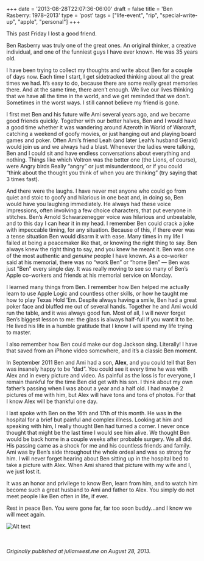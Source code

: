 +++
date = '2013-08-28T22:07:36-06:00'
draft = false
title = 'Ben Rasberry: 1978–2013'
type = 'post'
tags = ["life-event", "rip", "special-write-up", "apple", "personal"]
+++

<style>
  .image-row {
    display: flex;
  }
</style>

This past Friday I lost a good friend.<br />

Ben Rasberry was truly one of the great ones. An original thinker, a creative individual, and one of the funniest guys I have ever known. He was 35 years old.<br />

I have been trying to collect my thoughts and write about Ben for a couple of days now. Each time I start, I get sidetracked thinking about all the great times we had. It’s easy to do, because there are some really great memories there. And at the same time, there aren’t enough. We live our lives thinking that we have all the time in the world, and we get reminded that we don’t. Sometimes in the worst ways. I still cannot believe my friend is gone.<br />

I first met Ben and his future wife Ami several years ago, and we became good friends quickly. Together with our better halves, Ben and I would have a good time whether it was wandering around Azeroth in World of Warcraft, catching a weekend of goofy movies, or just hanging out and playing board games and poker. Often Ami’s friend Leah (and later Leah’s husband Gerald) would join us and we always had a blast. Whenever the ladies were talking, Ben and I could sit and have endless conversations about everything and nothing. Things like which Voltron was the better one (the Lions, of course), were Angry birds Really “angry” or just misunderstood, or if you could “think about the thought you think of when you are thinking” (try saying that 3 times fast).<br />

And there were the laughs. I have never met anyone who could go from quiet and stoic to goofy and hilarious in one beat and, in doing so, Ben would have you laughing immediately. He always had these voice impressions, often involving a few choice characters, that put everyone in stitches. Ben’s Arnold Schwarzenegger voice was hilarious and unbeatable, and to this day I can hear it in my head. I remember Ben could crack a joke with impeccable timing, for any situation. Because of this, if there ever was a tense situation Ben would disarm it with ease. Many times in my life I failed at being a peacemaker like that, or knowing the right thing to say. Ben always knew the right thing to say, and you knew he meant it. Ben was one of the most authentic and <i>genuine</i> people I have known. As a co-worker said at his memorial, there was no “work Ben” or “home Ben” — Ben was just “Ben” every single day. It was really moving to see so many of Ben’s Apple co-workers and friends at his memorial service on Monday.<br />

I learned many things from Ben. I remember how Ben helped me actually learn to use Apple Logic and countless other skills, or how he taught me how to play Texas Hold ’Em. Despite always having a smile, Ben had a great poker face and bluffed me out of several hands. Together he and Ami would run the table, and it was always good fun. Most of all, I will never forget Ben’s biggest lesson to me: the glass is always half-full if you want it to be. He lived his life in a humble gratitude that I know I will spend my life trying to master.<br />

I also remember how Ben could make our dog Jackson sing. Literally! I have that saved from an iPhone video somewhere, and it’s a classic Ben moment.<br />

In September 2011 Ben and Ami had a son, <b>Alex</b>, and you could tell that Ben was insanely happy to be “dad”. You could see it every time he was with Alex and in every picture and video. As painful as the loss is for everyone, I remain thankful for the time Ben did get with his son. I think about my own father’s passing when I was about a year and a half old. I had maybe 2 pictures of me with him, but Alex will have tons and tons of photos. For that I know Alex will be thankful one day.<br />

I last spoke with Ben on the 16th and 17th of this month. He was in the hospital for a brief but painful and complex illness. Looking at him and speaking with him, I really thought Ben had turned a corner. I never once thought that might be the last time I would see him alive. We thought Ben would be back home in a couple weeks after probable surgery. We all did. His passing came as a shock for me and his countless friends and family. Ami was by Ben’s side throughout the whole ordeal and was so strong for him. I will never forget hearing about Ben sitting up in the hospital bed to take a picture with Alex. When Ami shared that picture with my wife and I, we just lost it.<br />

It was an honor and privilege to know Ben, learn from him, and to watch him become such a great husband to Ami and father to Alex. You simply do not meet people like Ben often in life, if ever.<br />

Rest in peace Ben. You were gone far, far too soon buddy...and I know we will meet again.<br />

<div class="image-row">
    <img src="https://julianwest.me/Blog/posts/images/ben-and-alex.jpeg" alt="Alt text"">
</div><br /> <br />


<i>Originally published at julianwest.me on August 28, 2013.</i>

